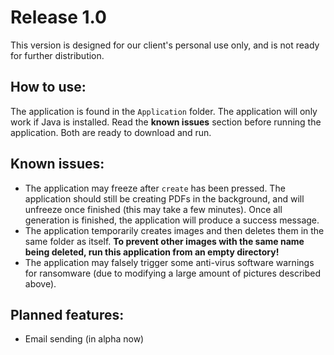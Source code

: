 # Release 1.0
This version is designed for our client's personal use only, and is not ready for further distribution.

## How to use:
The application is found in the `Application` folder. The application will only work if Java is installed. Read the **known issues** section before running the application. Both are ready to download and run.

## Known issues:
 - The application may freeze after `create` has been pressed. The application should still be creating PDFs in the background, and will unfreeze once finished (this may take a few minutes). Once all generation is finished, the application will produce a success message.
 - The application temporarily creates images and then deletes them in the same folder as itself. **To prevent other images with the same name being deleted, run this application from an empty directory!** 
 - The application may falsely trigger some anti-virus software warnings for ransomware (due to modifying a large amount of pictures described above).

## Planned features:
 - Email sending (in alpha now)
